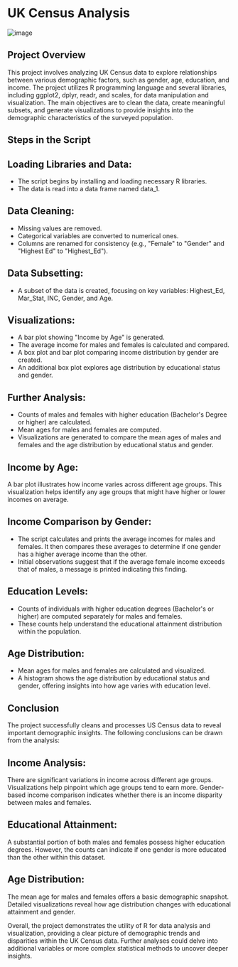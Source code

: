 # UK Census Analysis


![image](https://github.com/user-attachments/assets/2f4b9efd-f877-48de-9189-5b3a4b603885)

## Project Overview
This project involves analyzing UK Census data to explore relationships between various demographic factors, such as gender, age, education, and income. The project utilizes R programming language and several libraries, including ggplot2, dplyr, readr, and scales, for data manipulation and visualization. The main objectives are to clean the data, create meaningful subsets, and generate visualizations to provide insights into the demographic characteristics of the surveyed population.

## Steps in the Script


## Loading Libraries and Data:
- The script begins by installing and loading necessary R libraries.
- The data is read into a data frame named data_1.

## Data Cleaning:
- Missing values are removed.
- Categorical variables are converted to numerical ones.
- Columns are renamed for consistency (e.g., "Female" to "Gender" and "Highest Ed" to "Highest_Ed").

## Data Subsetting:
- A subset of the data is created, focusing on key variables: Highest_Ed, Mar_Stat, INC, Gender, and Age.

## Visualizations:
- A bar plot showing "Income by Age" is generated.
- The average income for males and females is calculated and compared.
- A box plot and bar plot comparing income distribution by gender are created.
- An additional box plot explores age distribution by educational status and gender.

## Further Analysis:
- Counts of males and females with higher education (Bachelor's Degree or higher) are calculated.
- Mean ages for males and females are computed.
- Visualizations are generated to compare the mean ages of males and females and the age distribution by educational status and gender.

## Income by Age:
A bar plot illustrates how income varies across different age groups. This visualization helps identify any age groups that might have higher or lower incomes on average.

## Income Comparison by Gender:
- The script calculates and prints the average incomes for males and females. It then compares these averages to determine if one gender has a higher average income than the other.
- Initial observations suggest that if the average female income exceeds that of males, a message is printed indicating this finding.

## Education Levels:
- Counts of individuals with higher education degrees (Bachelor's or higher) are computed separately for males and females.
- These counts help understand the educational attainment distribution within the population.

##  Age Distribution:
- Mean ages for males and females are calculated and visualized.
- A histogram shows the age distribution by educational status and gender, offering insights into how age varies with education level.

## Conclusion
The project successfully cleans and processes US Census data to reveal important demographic insights. The following conclusions can be drawn from the analysis:

## Income Analysis:
There are significant variations in income across different age groups. Visualizations help pinpoint which age groups tend to earn more.
Gender-based income comparison indicates whether there is an income disparity between males and females.

## Educational Attainment:
A substantial portion of both males and females possess higher education degrees. However, the counts can indicate if one gender is more educated than the other within this dataset.

## Age Distribution:
The mean age for males and females offers a basic demographic snapshot.
Detailed visualizations reveal how age distribution changes with educational attainment and gender.

Overall, the project demonstrates the utility of R for data analysis and visualization, providing a clear picture of demographic trends and disparities within the UK Census data. Further analyses could delve into additional variables or more complex statistical methods to uncover deeper insights.
